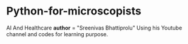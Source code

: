 # Python-for-microscopists
AI And Healthcare
__author__ = "Sreenivas Bhattiprolu"
Using his Youtube channel and codes for learning purpose.
